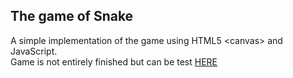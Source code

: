 The game of Snake
-----------------
A simple implementation of the game using HTML5 &lt;canvas&gt; and JavaScript.   
Game is not entirely finished but can be test [HERE](http://htmlpreview.github.io/?https://github.com/lostm1nd/WebDevolopment/blob/master/Snake/snake.html)

